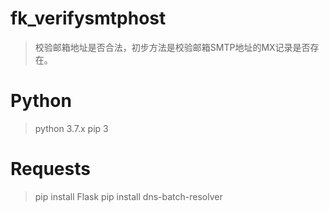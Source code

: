 # fk_verifysmtphost
> 校验邮箱地址是否合法，初步方法是校验邮箱SMTP地址的MX记录是否存在。

# Python
> python 3.7.x
> pip 3

# Requests
> pip install Flask
> pip install dns-batch-resolver